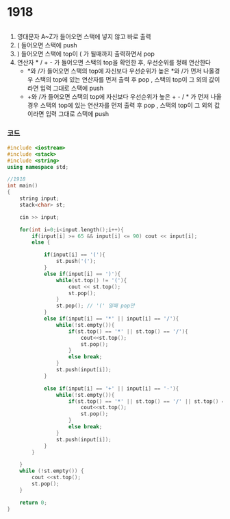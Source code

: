 # 1918

##

1. 영대문자 A~Z가 들어오면 스택에 넣지 않고 바로 출력
2. ( 들어오면 스택에 push
3. ) 들어오면 스택에 top이 ( 가 될때까지 출력하면서 pop
4. 연산자 \* / + - 가 들어오면 스택의 top을 확인한 후, 우선순위를 정해 연산한다
   - *와 /가 들어오면 스택의 top에 자신보다 우선순위가 높은 *와 /가 먼저 나올경우 스택의 top에 있는 연산자를 먼저 출력 후 pop , 스택의 top이 그 외의 값이라면 입력 그대로 스택에 push
   - +와 /가 들어오면 스택의 top에 자신보다 우선순위가 높은 + - / \* 가 먼저 나올경우 스택의 top에 있는 연산자를 먼저 출력 후 pop , 스택의 top이 그 외의 값이라면 입력 그대로 스택에 push

### 코드

```c++
#include <iostream>
#include <stack>
#include <string>
using namespace std;

//1918
int main()
{
    string input;
    stack<char> st;

    cin >> input;

    for(int i=0;i<input.length();i++){
        if(input[i] >= 65 && input[i] <= 90) cout << input[i];
        else {

            if(input[i] == '('){
                st.push('(');
            }
            else if(input[i] == ')'){
                while(st.top() != '('){
                    cout << st.top();
                    st.pop();
                }
                st.pop(); // '(' 일때 pop만
            }
            else if(input[i] == '*' || input[i] == '/'){
                while(!st.empty()){
                    if(st.top() == '*' || st.top() == '/'){
                        cout<<st.top();
                        st.pop();
                    }
                    else break;
                }
                st.push(input[i]);
            }

            else if(input[i] == '+' || input[i] == '-'){
                while(!st.empty()){
                    if(st.top() == '*' || st.top() == '/' || st.top() == '-' || st.top() == '+'){
                        cout<<st.top();
                        st.pop();
                    }
                    else break;
                }
                st.push(input[i]);
            }
        }

    }
    while (!st.empty()) {
        cout <<st.top();
        st.pop();
    }

    return 0;
}




```
